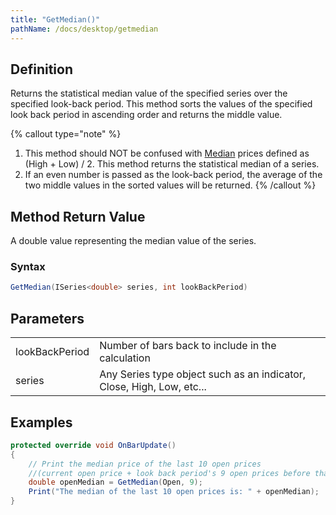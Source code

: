 ```yaml
---
title: "GetMedian()"
pathName: /docs/desktop/getmedian
---
```


## Definition

Returns the statistical median value of the specified series over the specified look-back period. This method sorts the values of the specified look back period in ascending order and returns the middle value.

{% callout type="note" %}

1. This method should NOT be confused with [Median](/docs/desktop/median) prices defined as (High + Low) / 2. This method returns the statistical median of a series.
2. If an even number is passed as the look-back period, the average of the two middle values in the sorted values will be returned.
{% /callout %}

## Method Return Value

A double value representing the median value of the series.

### Syntax

```csharp
GetMedian(ISeries<double> series, int lookBackPeriod)
```

## Parameters

|  |  |
| --- | --- |
| lookBackPeriod | Number of bars back to include in the calculation |
| series | Any Series<double> type object such as an indicator, Close, High, Low, etc... |

## Examples

```csharp
protected override void OnBarUpdate()
{
    // Print the median price of the last 10 open prices
    //(current open price + look back period's 9 open prices before that)
    double openMedian = GetMedian(Open, 9);
    Print("The median of the last 10 open prices is: " + openMedian);
}
```
